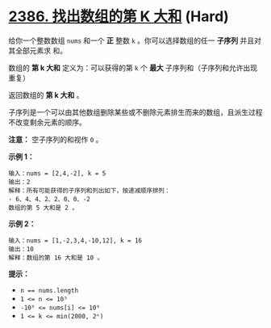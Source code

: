 # [2386. 找出数组的第 K 大和][link] (Hard)

[link]: https://leetcode.cn/problems/find-the-k-sum-of-an-array/

给你一个整数数组 `nums` 和一个 **正** 整数 `k` 。你可以选择数组的任一 **子序列** 并且对其全部元素求
和。

数组的 **第 k 大和** 定义为：可以获得的第 `k` 个 **最大** 子序列和（子序列和允许出现重复）

返回数组的 **第 k 大和** 。

子序列是一个可以由其他数组删除某些或不删除元素排生而来的数组，且派生过程不改变剩余元素的顺序。

**注意：** 空子序列的和视作 `0` 。

**示例 1：**

```
输入：nums = [2,4,-2], k = 5
输出：2
解释：所有可能获得的子序列和列出如下，按递减顺序排列：
- 6、4、4、2、2、0、0、-2
数组的第 5 大和是 2 。

```

**示例 2：**

```
输入：nums = [1,-2,3,4,-10,12], k = 16
输出：10
解释：数组的第 16 大和是 10 。

```

**提示：**

- `n == nums.length`
- `1 <= n <= 10⁵`
- `-10⁹ <= nums[i] <= 10⁹`
- `1 <= k <= min(2000, 2ⁿ)`

